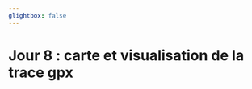 ```yaml
---
glightbox: false
---
```


# Jour 8 : carte et visualisation de la trace gpx

<style> #map { width: auto; height: 400px; margin: 0;} </style>

<div id="map"></div>

<script> 
var mygpxurl = "/f3/fr/assets/gpx/GPX8.gpx";
</script>

<script src="/f3/fr/javascripts/mygpx.js"> </script>
